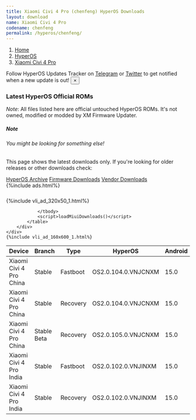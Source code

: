 ```yaml
---
title: Xiaomi Civi 4 Pro (chenfeng) HyperOS Downloads
layout: download
name: Xiaomi Civi 4 Pro
codename: chenfeng
permalink: /hyperos/chenfeng/
---
```

<nav aria-label="breadcrumb">
    <ol class="breadcrumb">
        <li class="breadcrumb-item"><a href="/">Home</a></li>
        <li class="breadcrumb-item"><a href="/hyperos/">HyperOS</a></li>
        <li class="breadcrumb-item active" aria-current="page"><a href="/hyperos/chenfeng/">Xiaomi Civi 4 Pro</a></li>
    </ol>
</nav>
<div class="alert alert-primary alert-dismissible fade show" role="alert">
    Follow HyperOS Updates Tracker on <a href="https://t.me/MIUIUpdatesTracker" class="alert-link">Telegram</a>
     or <a href="https://twitter.com/MiFwUpdater" class="alert-link">Twitter</a> to get notified when a new update is out!
    <button type="button" class="close" data-dismiss="alert" aria-label="Close">
        <span aria-hidden="true">&times;</span>
    </button>
</div>

### Latest HyperOS Official ROMs
*Note*: All files listed here are official untouched HyperOS ROMs. It's not owned, modified or modded by XM Firmware Updater.
<div class="card">
  <div class="card-body">
    <h5 class="card-title">Note</h5>
    <h6 class="card-subtitle mb-2 text-muted">You might be looking for something else!</h6>
    <p class="card-text">This page shows the latest downloads only.
     If you're looking for older releases or other downloads check:</p>
    <a href="/archive/hyperos/chenfeng/" class="card-link">HyperOS Archive</a>
    <a href="/firmware/chenfeng/" class="card-link">Firmware Downloads</a>
    <a href="/vendor/chenfeng/" class="card-link">Vendor Downloads</a>
  </div>
</div>
{%include ads.html%}
<div class="row justify-content-center">
    <div class="col-10">
        <div class="table-responsive-md" style="margin-top: 25px;">
            {%include vli_ad_320x50_1.html%}
            <table id="miui" class="display dt-responsive nowrap compact table table-striped table-hover table-sm">
                <thead class="thead-dark">
                    <tr>
                        <th data-ref="device">Device</th>
                        <th data-ref="branch">Branch</th>
                        <th data-ref="type">Type</th>
                        <th data-ref="miui">HyperOS</th>
                        <th data-ref="android">Android</th>
                        <th data-ref="size">Size</th>
                        <th data-ref="size">Date</th>
                        <th data-ref="link">Link</th>
                    </tr>
                </thead>
                <tbody>
                <tr><td>Xiaomi Civi 4 Pro China</td><td>Stable</td><td>Fastboot</td><td>OS2.0.104.0.VNJCNXM</td><td>15.0</td><td>9.4 GB</td><td>2025-03-19</td><td><a href="/hyperos/chenfeng/stable/OS2.0.104.0.VNJCNXM/">Download</a></td></tr>
<tr><td>Xiaomi Civi 4 Pro China</td><td>Stable</td><td>Recovery</td><td>OS2.0.104.0.VNJCNXM</td><td>15.0</td><td>7.1 GB</td><td>2025-03-07</td><td><a href="/hyperos/chenfeng/stable/OS2.0.104.0.VNJCNXM/">Download</a></td></tr>
<tr><td>Xiaomi Civi 4 Pro China</td><td>Stable Beta</td><td>Recovery</td><td>OS2.0.105.0.VNJCNXM</td><td>15.0</td><td>7.1 GB</td><td>2025-04-18</td><td><a href="/hyperos/chenfeng/stable beta/OS2.0.105.0.VNJCNXM/">Download</a></td></tr>
<tr><td>Xiaomi Civi 4 Pro India</td><td>Stable</td><td>Fastboot</td><td>OS2.0.102.0.VNJINXM</td><td>15.0</td><td>7.1 GB</td><td>2025-04-21</td><td><a href="/hyperos/chenfeng/stable/OS2.0.102.0.VNJINXM/">Download</a></td></tr>
<tr><td>Xiaomi Civi 4 Pro India</td><td>Stable</td><td>Recovery</td><td>OS2.0.102.0.VNJINXM</td><td>15.0</td><td>6.1 GB</td><td>2025-04-11</td><td><a href="/hyperos/chenfeng/stable/OS2.0.102.0.VNJINXM/">Download</a></td></tr>

                </tbody>
                <script>loadMiuiDownloads()</script>
            </table>
        </div>
    </div>
    {%include vli_ad_160x600_1.html%}
</div>
